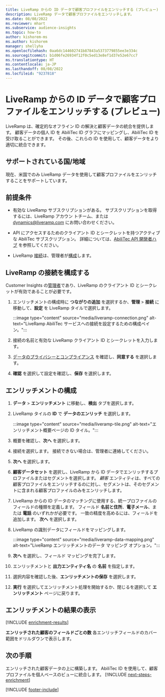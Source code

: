 ```yaml
---
title: LiveRamp からの ID データで顧客プロファイルをエンリッチする (プレビュー)
description: LiveRamp データで顧客プロファイルをエンリッチします。
ms.date: 08/08/2022
ms.reviewer: mhart
ms.subservice: audience-insights
ms.topic: how-to
author: kishorem-ms
ms.author: kishorem
manager: shellyha
ms.openlocfilehash: 0aa6dc144602741b87843a5373779855ee3e334c
ms.sourcegitcommit: b1d06fe26934f12f0c5ed13e8ef1d37e52e67cc7
ms.translationtype: HT
ms.contentlocale: ja-JP
ms.lasthandoff: 08/08/2022
ms.locfileid: "9237818"
---
```

# <a name="enrich-customer-profiles-with-identity-data-from-liveramp-preview"></a>LiveRamp からの ID データで顧客プロファイルをエンリッチする (プレビュー)

LiveRamp は、確定的なオフライン ID の解決と顧客データの統合を提供します。 顧客データの個人 ID を AbiliTec ID グラフにマッピングし、AbiliTec ID を受け取ることができます。 その後、これらの ID を使用して、顧客データをより適切に統合できます。

## <a name="supported-countriesregions"></a>サポートされている国/地域

現在、米国でのみ LiveRamp データを使用して顧客プロファイルをエンリッチすることをサポートしています。

## <a name="prerequisites"></a>前提条件

- 有効な LiveRamp サブスクリプションがある。 サブスクリプションを取得するには、LiveRamp アカウン トチーム、または [dynamics@liveramp.com](mailto:dynamics@liveramp.com) にお問い合わせください。

- API にアクセスするためのクライアント ID とシークレットを持つアクティブな AbiliTec サブスクリプション。 詳細については、[AbiliTec API 開発者ハブ](https://developers.liveramp.com/abilitec-api/) を参照してください。

- LiveRamp [接続](connections.md)は、管理者が[構成](#configure-the-connection-for-liveramp)します。

## <a name="configure-the-connection-for-liveramp"></a>LiveRamp の接続を構成する

Customer Insights の[管理者](permissions.md#admin)であり、LiveRamp のクライアント ID とシークレットが有効であることが必要です。

1. エンリッチメントの構成時に **つながりの追加** を選択するか、**管理** > **接続** に移動して、**設定** を LiveRamp タイルで選択します。

   :::image type="content" source="media/liveramp-connection.png" alt-text="LiveRamp AbiliTec サービスへの接続を設定するための構成ペイン。":::

1. 接続の名前と有効な LiveRamp クライアント ID とシークレットを入力します。

1. [データのプライバシーとコンプライアンス](connections.md#data-privacy-and-compliance) を確認し、**同意する** を選択します。

1. **確認** を選択して設定を確認し、**保存** を選択します。

## <a name="configure-the-enrichment"></a>エンリッチメントの構成

1. **データ** > **エンリッチメント** に移動し、**検出** タブを選択します。

1. LiveRamp タイルの **ID** で **データのエンリッチ** を選択します。

   :::image type="content" source="media/liveramp-tile.png" alt-text="エンリッチメント概要ページの ID タイル。":::

1. 概要を確認し、**次へ** を選択します。

1. 接続を選択します。 接続できない場合は、管理者に連絡してください。

1. **次へ** を選択します。

1. **顧客データセット** を選択し、LiveRamp から ID データでエンリッチするプロファイルまたはセグメントを選択します。 *顧客* エンティティは、すべての顧客プロファイルをエンリッチするのに対し、セグメントは、そのセグメントに含まれる顧客プロファイルのみをエンリッチします。

1. LiveRamp からの ID データのマッチングに使用する、統一プロファイルのフィールドの種類を定義します。 フィールド **名前と住所**、**電子メール**、または **電話** のいずれかが必要です。 一致の精度を高めるには、フィールドを追加します。 **次へ** を選択します。

1. LiveRamp の識別データにフィールドをマッピングします。

   :::image type="content" source="media/liveramp-data-mapping.png" alt-text="LiveRamp エンリッチメントのデータ マッピング オプション。":::

1. **次へ** を選択し、フィールド マッピングを完了します。

1. エンリッチメントと **出力エンティティ名** の **名前** を指定します。

1. 選択内容を確認した後、**エンリッチメントの保存** を選択します。

1. **実行** を選択してエンリッチメント処理を開始するか、閉じるを選択して **エンリッチメント** ページに戻ります。

## <a name="view-enrichment-results"></a>エンリッチメントの結果の表示

[!INCLUDE [enrichment-results](includes/enrichment-results.md)]

**エンリッチされた顧客のフィールドごとの数** 各エンリッチフィールドのカバー範囲をドリルダウンで表示します。

## <a name="next-steps"></a>次の手順

エンリッチされた顧客データの上に構築します。 AbiliTec ID を使用して、顧客プロファイルを個人ベースのビューに統合します。
[!INCLUDE [next-steps-enrichment](includes/next-steps-enrichment.md)]

[!INCLUDE [footer-include](includes/footer-banner.md)]
